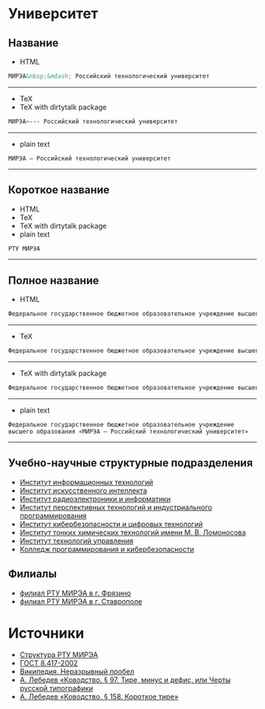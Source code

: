 



# Университет

## Название

- HTML


```html
МИРЭА&nbsp;&mdash; Российский технологический университет
```

---
- TeX
- TeX with dirtytalk package


```tex
МИРЭА~--- Российский технологический университет
```

---
- plain text


```text
МИРЭА — Российский технологический университет
```

---
## Короткое название

- HTML
- TeX
- TeX with dirtytalk package
- plain text


```html
РТУ МИРЭА
```

---
## Полное название

- HTML


```html
Федеральное государственное бюджетное образовательное учреждение высшего образования &laquo;МИРЭА&nbsp;&mdash; Российский технологический университет&raquo;
```

---
- TeX


```tex
Федеральное государственное бюджетное образовательное учреждение высшего образования <<МИРЭА~--- Российский технологический университет>>
```

---
- TeX with dirtytalk package


```tex
Федеральное государственное бюджетное образовательное учреждение высшего образования \say{МИРЭА~--- Российский технологический университет}
```

---
- plain text


```text
Федеральное государственное бюджетное образовательное учреждение высшего образования «МИРЭА — Российский технологический университет»
```

---
## Учебно-научные структурные подразделения

* [Институт информационных технологий]
* [Институт искусственного интеллекта]
* [Институт радиоэлектроники и&nbsp;информатики]
* [Институт перспективных технологий и&nbsp;индустриального программирования]
* [Институт кибербезопасности и&nbsp;цифровых технологий]
* [Институт тонких химических технологий имени М.&nbsp;В.&nbsp;Ломоносова]
* [Институт технологий управления]
* [Колледж программирования и&nbsp;кибербезопасности]

## Филиалы

* [филиал РТУ МИРЭА в&nbsp;г.&nbsp;Фрязино]
* [филиал РТУ МИРЭА в&nbsp;г.&nbsp;Ставрополе]

# Источники

* [Структура РТУ МИРЭА]
* [ГОСТ 8.417-2002]
* [Википедия. Неразрывный пробел]
* [А.&nbsp;Лебедев «Ководство. §&nbsp;97. Тире, минус и&nbsp;дефис, или Черты русской типографики]
* [А.&nbsp;Лебедев «Ководство. §&nbsp;158. Короткое тире»]



[А.&nbsp;Лебедев «Ководство. §&nbsp;158. Короткое тире»]: https://www.artlebedev.ru/kovodstvo/sections/158/
[А.&nbsp;Лебедев «Ководство. §&nbsp;97. Тире, минус и&nbsp;дефис, или Черты русской типографики]: https://www.artlebedev.ru/kovodstvo/sections/97/
[Википедия. Неразрывный пробел]: https://ru.wikipedia.org/wiki/Неразрывный_пробел
[ГОСТ 8.417-2002]: https://ru.wikisource.org/wiki/ГОСТ_8.417—2002
[Институт информационных технологий]: ./educational_and_scientific_structural_divisions/ИИТ.md
[Институт искусственного интеллекта]: ./educational_and_scientific_structural_divisions/ИИИ.md
[Институт кибербезопасности и&nbsp;цифровых технологий]: ./educational_and_scientific_structural_divisions/ИКЦТ.md
[Институт перспективных технологий и&nbsp;индустриального программирования]: ./educational_and_scientific_structural_divisions/ИПТИП.md
[Институт радиоэлектроники и&nbsp;информатики]: ./educational_and_scientific_structural_divisions/ИРИ.md
[Институт технологий управления]: ./educational_and_scientific_structural_divisions/ИТУ.md
[Институт тонких химических технологий имени М.&nbsp;В.&nbsp;Ломоносова]: ./educational_and_scientific_structural_divisions/ИТХТ.md
[Колледж программирования и&nbsp;кибербезопасности]: ./educational_and_scientific_structural_divisions/КПК.md
[Структура РТУ МИРЭА]: https://www.mirea.ru/about/the-structure-of-the-university/
[филиал РТУ МИРЭА в&nbsp;г.&nbsp;Ставрополе]: ./branches/филиал%20РТУ%20МИРЭА%20в%20г.%20Ставрополе.md
[филиал РТУ МИРЭА в&nbsp;г.&nbsp;Фрязино]: ./branches/филиал%20РТУ%20МИРЭА%20в%20г.%20Фрязино.md

